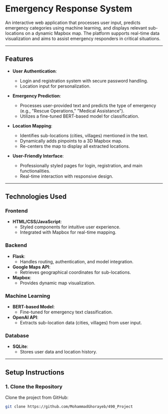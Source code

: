 # **Emergency Response System**

An interactive web application that processes user input, predicts emergency categories using machine learning, and displays relevant sub-locations on a dynamic Mapbox map. The platform supports real-time data visualization and aims to assist emergency responders in critical situations.

---

## **Features**
- **User Authentication**:
  - Login and registration system with secure password handling.
  - Location input for personalization.

- **Emergency Prediction**:
  - Processes user-provided text and predicts the type of emergency (e.g., "Rescue Operations," "Medical Assistance").
  - Utilizes a fine-tuned BERT-based model for classification.

- **Location Mapping**:
  - Identifies sub-locations (cities, villages) mentioned in the text.
  - Dynamically adds pinpoints to a 3D Mapbox map.
  - Re-centers the map to display all extracted locations.

- **User-Friendly Interface**:
  - Professionally styled pages for login, registration, and main functionalities.
  - Real-time interaction with responsive design.

---

## **Technologies Used**
### **Frontend**
- **HTML/CSS/JavaScript**:
  - Styled components for intuitive user experience.
  - Integrated with Mapbox for real-time mapping.

### **Backend**
- **Flask**:
  - Handles routing, authentication, and model integration.
- **Google Maps API**:
  - Retrieves geographical coordinates for sub-locations.
- **Mapbox**:
  - Provides dynamic map visualization.

### **Machine Learning**
- **BERT-based Model**:
  - Fine-tuned for emergency text classification.
- **OpenAI API**:
  - Extracts sub-location data (cities, villages) from user input.

### **Database**
- **SQLite**:
  - Stores user data and location history.

---

## **Setup Instructions**

### **1. Clone the Repository**
Clone the project from GitHub:
```bash
git clone https://github.com/MohammadGhorayeb/490_Project
